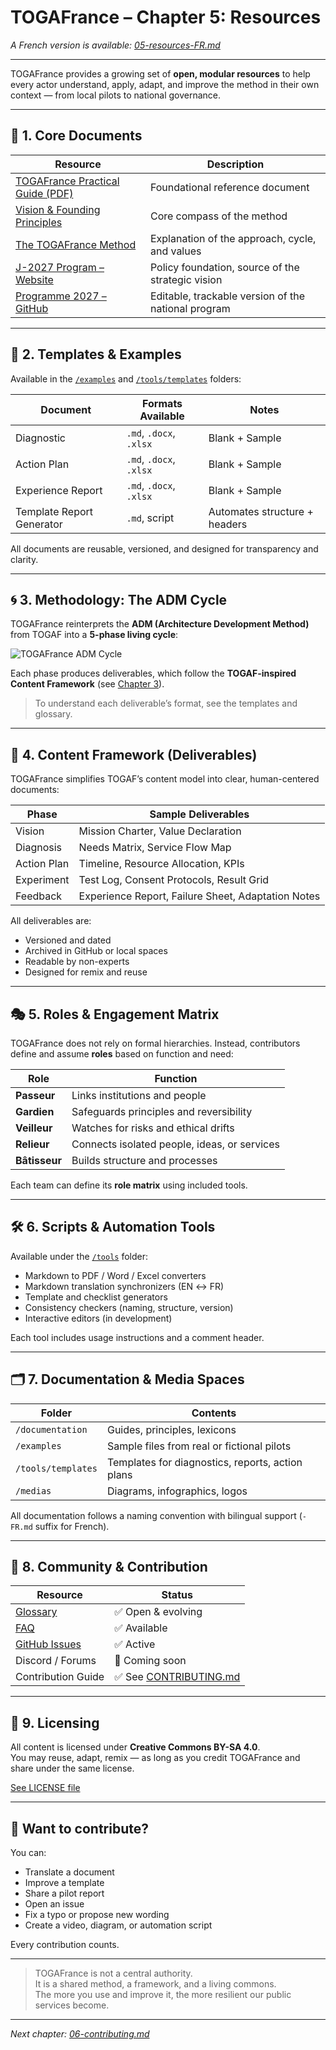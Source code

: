 # TOGAFrance – Chapter 5: Resources

*A French version is available: [05-resources-FR.md](./05-resources-FR.md)*

---

TOGAFrance provides a growing set of **open, modular resources** to help every actor understand, apply, adapt, and improve the method in their own context — from local pilots to national governance.

---

## 📘 1. Core Documents

| Resource                     | Description                                                        |
|-----------------------------|--------------------------------------------------------------------|
| [TOGAFrance Practical Guide (PDF)](../documentation/TOGAFrance_Livret_Pratique.pdf) | Foundational reference document |
| [Vision & Founding Principles](./02-vision.md)               | Core compass of the method                                       |
| [The TOGAFrance Method](./03-method.md)                      | Explanation of the approach, cycle, and values                  |
| [J-2027 Program – Website](https://www.jagrat.fr/programme-2027/) | Policy foundation, source of the strategic vision             |
| [Programme 2027 – GitHub](https://github.com/Jagrat2027/Programme2027) | Editable, trackable version of the national program            |

---

## 🧰 2. Templates & Examples

Available in the [`/examples`](../examples) and [`/tools/templates`](../tools/templates) folders:

| Document                    | Formats Available         | Notes                                       |
|----------------------------|---------------------------|---------------------------------------------|
| Diagnostic                 | `.md`, `.docx`, `.xlsx`   | Blank + Sample                              |
| Action Plan                | `.md`, `.docx`, `.xlsx`   | Blank + Sample                              |
| Experience Report          | `.md`, `.docx`, `.xlsx`   | Blank + Sample                              |
| Template Report Generator  | `.md`, script             | Automates structure + headers               |

All documents are reusable, versioned, and designed for transparency and clarity.

---

## 🌀 3. Methodology: The ADM Cycle

TOGAFrance reinterprets the **ADM (Architecture Development Method)** from TOGAF into a **5-phase living cycle**:

![TOGAFrance ADM Cycle](../media/ADM_TOGAFrance.png)


Each phase produces deliverables, which follow the **TOGAF-inspired Content Framework** (see [Chapter 3](./03-method.md)).

> To understand each deliverable’s format, see the templates and glossary.

---

## 📁 4. Content Framework (Deliverables)

TOGAFrance simplifies TOGAF’s content model into clear, human-centered documents:

| Phase         | Sample Deliverables                           |
|---------------|-----------------------------------------------|
| Vision        | Mission Charter, Value Declaration            |
| Diagnosis     | Needs Matrix, Service Flow Map                |
| Action Plan   | Timeline, Resource Allocation, KPIs           |
| Experiment    | Test Log, Consent Protocols, Result Grid      |
| Feedback      | Experience Report, Failure Sheet, Adaptation Notes |

All deliverables are:

- Versioned and dated  
- Archived in GitHub or local spaces  
- Readable by non-experts  
- Designed for remix and reuse  

---

## 🎭 5. Roles & Engagement Matrix

TOGAFrance does not rely on formal hierarchies. Instead, contributors define and assume **roles** based on function and need:

| Role        | Function                                         |
|-------------|--------------------------------------------------|
| **Passeur** | Links institutions and people                    |
| **Gardien** | Safeguards principles and reversibility          |
| **Veilleur**| Watches for risks and ethical drifts             |
| **Relieur** | Connects isolated people, ideas, or services     |
| **Bâtisseur** | Builds structure and processes                 |

Each team can define its **role matrix** using included tools.

---

## 🛠 6. Scripts & Automation Tools

Available under the [`/tools`](../tools) folder:

- Markdown to PDF / Word / Excel converters  
- Markdown translation synchronizers (EN ↔ FR)  
- Template and checklist generators  
- Consistency checkers (naming, structure, version)  
- Interactive editors (in development)

Each tool includes usage instructions and a comment header.

---

## 🗂 7. Documentation & Media Spaces

| Folder             | Contents                                         |
|--------------------|--------------------------------------------------|
| `/documentation`   | Guides, principles, lexicons                     |
| `/examples`        | Sample files from real or fictional pilots       |
| `/tools/templates` | Templates for diagnostics, reports, action plans |
| `/medias`          | Diagrams, infographics, logos                    |

All documentation follows a naming convention with bilingual support (`-FR.md` suffix for French).

---

## 🌱 8. Community & Contribution

| Resource                           | Status            |
|------------------------------------|--------------------|
| [Glossary](./08-glossary.md)       | ✅ Open & evolving |
| [FAQ](./09-faq.md)                 | ✅ Available        |
| [GitHub Issues](https://github.com/Jagrat2027/TOGAFrance/issues) | ✅ Active           |
| Discord / Forums                   | 🚧 Coming soon     |
| Contribution Guide                 | ✅ See [CONTRIBUTING.md](../CONTRIBUTING.md) |

---

## 📜 9. Licensing

All content is licensed under **Creative Commons BY-SA 4.0**.  
You may reuse, adapt, remix — as long as you credit TOGAFrance and share under the same license.

[See LICENSE file](../LICENSE)

---

## 🤝 Want to contribute?

You can:

- Translate a document  
- Improve a template  
- Share a pilot report  
- Open an issue  
- Fix a typo or propose new wording  
- Create a video, diagram, or automation script

Every contribution counts.

---

> TOGAFrance is not a central authority.  
> It is a shared method, a framework, and a living commons.  
> The more you use and improve it, the more resilient our public services become.

---

_Next chapter: [06-contributing.md](./06-contributing.md)_
